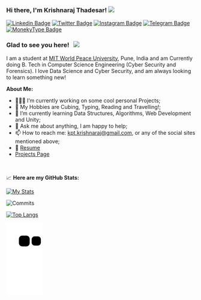 ### Hi there, I'm Krishnaraj Thadesar! <img src="https://media.giphy.com/media/hvRJCLFzcasrR4ia7z/giphy.gif" width="25px">

[![Linkedin Badge](https://img.shields.io/badge/-LinkedIn-0e76a8?style=for-the-badge&logo=Linkedin&logoColor=white)](https://www.linkedin.com/in/krishnaraj-thadesar-2541451b9)
[![Twitter Badge](https://img.shields.io/badge/-Twitter-00acee?style=for-the-badge&logo=Twitter&logoColor=white)](https://twitter.com/krishnaraj_kpt)
[![Instagram Badge](https://img.shields.io/badge/-Instagram-e4405f?style=for-the-badge&logo=Instagram&logoColor=white)](https://www.instagram.com/krish11235/)
[![Telegram Badge](https://img.shields.io/badge/-Telegram-0088cc?style=for-the-badge&logo=Telegram&logoColor=white)](https://t.me/KrishnarajT)
[![MonekyType Badge](https://img.shields.io/badge/MonkeyType-Typing.Stats-rebeccapurple&?style=for-the-badge&logo=appveyor)](https://monkeytype.com/profile/Krishnaraj)
### Glad to see you here! &nbsp; ![](https://visitor-badge.glitch.me/badge?page_id=KrishnarajT.KrishnarajT)


I am a student at [MIT World Peace University](https://mitwpu.edu.in/admissions), Pune, India and am Currently doing B. Tech in Computer Science Engineering (Cyber Security and Forensics). 
I love Data Science and Cyber Security, and am always looking to learn something new!

**About Me:**

- 👨🏻‍💻 I’m currently working on some cool personal Projects;
- 👨 My Hobbies are Cubing, Typing, Reading and Travelling!;
- 🚀 I’m currently learning Data Structures, Algorithms, Web Development and Unity;
- 💬 Ask me about anything, I am happy to help;
- 📫 How to reach me: kpt.krishnaraj@gmail.com, or any of the social sites mentioned above; 
- 📝 [Resume](https://github.com/My-Personal-Stuff/Imp-Docs/blob/3dea19e2c4e1cdd7a98c7461063ce404b6c05ac4/Krish%20Related/%5BKrishnaraj%5D%20Resume.pdf)
- [Projects Page](https://krishnarajt.github.io/)


</br>


📈 **Here are my GitHub Stats:**

[![My Stats](https://github-readme-stats.vercel.app/api?username=KrishnarajT&show_icons=true&theme=material-palenight)](https://github.com/anuraghazra/github-readme-stats)

![Commits](https://github-readme-streak-stats.herokuapp.com/?user=KrishnarajT&theme=material-palenight)

[![Top Langs](https://github-readme-stats.vercel.app/api/top-langs/?username=KrishnarajT&show_icons=true&theme=material-palenight&layout=compact)](https://github.com/anuraghazra/github-readme-stats)

![Snake animation](https://github.com/KrishnarajT/KrishnarajT/blob/output/github-contribution-grid-snake.svg)
